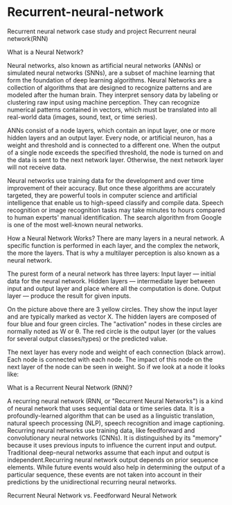 # Recurrent-neural-network
Recurrent neural network case study and project
 Recurrent neural network(RNN)

What is a Neural Network?

Neural networks, also known as artificial neural networks (ANNs) or simulated neural networks (SNNs), are a subset of machine learning that form the foundation of deep learning algorithms. Neural Networks are a collection of algorithms that are designed to recognize patterns and are modeled after the human brain. They interpret sensory data by labeling or clustering raw input using machine perception. They can recognize numerical patterns contained in vectors, which must be translated into all real-world data (images, sound, text, or time series).

ANNs consist of a node layers, which contain an input layer, one or more hidden layers and an output layer. Every node, or artificial neuron, has a weight and threshold and is connected to a different one. When the output of a single node exceeds the specified threshold, the node is turned on and the data is sent to the next network layer. Otherwise, the next network layer will not receive data.



Neural networks use training data for the development and over time improvement of their accuracy. But once these algorithms are accurately targeted, they are powerful tools in computer science and artificial intelligence that enable us to high-speed classify and compile data. Speech recognition or image recognition tasks may take minutes to hours compared to human experts' manual identification. The search algorithm from Google is one of the most well-known neural networks.

How a Neural Network Works?
There are many layers in a neural network. A specific function is performed in each layer, and the complex the network, the more the layers. That is why a multilayer perception is also known as a neural network.

The purest form of a neural network has three layers:
Input layer — initial data for the neural network.
Hidden layers — intermediate layer between input and output layer and place where all the computation is done.
Output layer — produce the result for given inputs.




On the picture above there are 3 yellow circles. They show the input layer and are typically marked as vector X. The hidden layers are composed of four blue and four green circles. The "activation" nodes in these circles are normally noted as W or θ. The red circle is the output layer (or the values for several output classes/types) or the predicted value.

The next layer has every node and weight of each connection (black arrow). Each node is connected with each node. The impact of this node on the next layer of the node can be seen in weight. So if we look at a node it looks like:



 
 
What is a Recurrent Neural Network (RNN)?


A recurring neural network (RNN, or "Recurrent Neural Networks") is a kind of neural network that uses sequential data or time series data. It is a profoundly-learned algorithm that can be used as a linguistic translation, natural speech processing (NLP), speech recognition and image captioning. Recurring neural networks use training data, like feedforward and convolutionary neural networks (CNNs). It is distinguished by its "memory" because it uses previous inputs to influence the current input and output. Traditional deep-neural networks assume that each input and output is independent.Recurring neural network output depends on prior sequence elements. While future events would also help in determining the output of a particular sequence, these events are not taken into account in their predictions by the unidirectional recurring neural networks.


Recurrent Neural Network vs. Feedforward Neural Network




 


 



